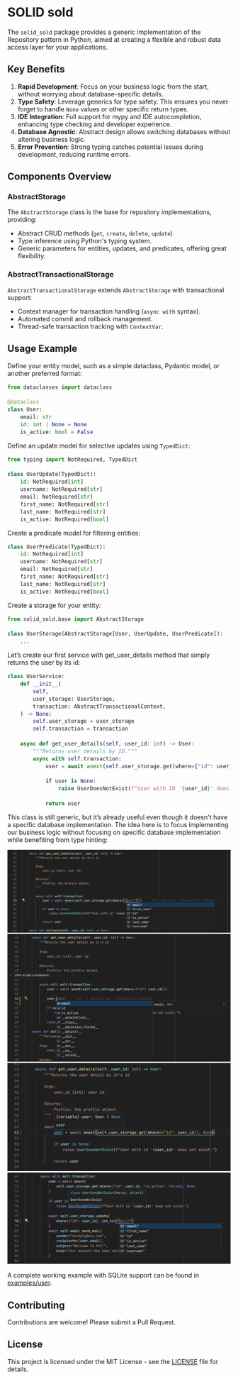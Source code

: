 # SOLID sold

The `solid_sold` package provides a generic implementation of the Repository pattern in Python, aimed at creating a flexible and robust data access layer for your applications.

## Key Benefits

1. **Rapid Development**: Focus on your business logic from the start, without worrying about database-specific details.
2. **Type Safety**: Leverage generics for type safety. This ensures you never forget to handle `None` values or other specific return types.
3. **IDE Integration**: Full support for mypy and IDE autocompletion, enhancing type checking and developer experience.
4. **Database Agnostic**: Abstract design allows switching databases without altering business logic.
5. **Error Prevention**: Strong typing catches potential issues during development, reducing runtime errors.

## Components Overview

### AbstractStorage

The `AbstractStorage` class is the base for repository implementations, providing:

- Abstract CRUD methods (`get`, `create`, `delete`, `update`).
- Type inference using Python's typing system.
- Generic parameters for entities, updates, and predicates, offering great flexibility.

### AbstractTransactionalStorage

`AbstractTransactionalStorage` extends `AbstractStorage` with transactional support:

- Context manager for transaction handling (`async with` syntax).
- Automated commit and rollback management.
- Thread-safe transaction tracking with `ContextVar`.

## Usage Example

Define your entity model, such as a simple dataclass, Pydantic model, or another preferred format:

```python
from dataclasses import dataclass

@dataclass
class User:
    email: str
    id: int | None = None
    is_active: bool = False
```

Define an update model for selective updates using `TypedDict`:

```python
from typing import NotRequired, TypedDict

class UserUpdate(TypedDict):
    id: NotRequired[int]
    username: NotRequired[str]
    email: NotRequired[str]
    first_name: NotRequired[str]
    last_name: NotRequired[str]
    is_active: NotRequired[bool]
```

Create a predicate model for filtering entities:

```python
class UserPredicate(TypedDict):
    id: NotRequired[int]
    username: NotRequired[str]
    email: NotRequired[str]
    first_name: NotRequired[str]
    last_name: NotRequired[str]
    is_active: NotRequired[bool]
```

Create a storage for your entity:

```python
from solid_sold.base import AbstractStorage

class UserStorage(AbstractStorage[User, UserUpdate, UserPredicate]):
    ...
```

Let’s create our first service with get_user_details method that simply returns the user by its id:

```python
class UserService:
    def __init__(
        self,
        user_storage: UserStorage,
        transaction: AbstractTransactionalContext,
    ) -> None:
        self.user_storage = user_storage
        self.transaction = transaction

    async def get_user_details(self, user_id: int) -> User:
        """Returns user details by ID."""
        async with self.transaction:
            user = await anext(self.user_storage.get(where={"id": user_id}))

            if user is None:
                raise UserDoesNotExist(f"User with ID '{user_id}' does not exist.")

            return user
```

This class is still generic, but it’s already useful even though it doesn't have a specific database implementation. The idea here is to focus implementing our business logic without focusing on specific database implementation while benefiting from type hinting:

![alt text](assets/1.png)
![alt text](assets/2.png)
![alt text](assets/3.png)
![alt text](assets/4.png)

A complete working example with SQLite support can be found in [examples/user](examples/user).

## Contributing

Contributions are welcome! Please submit a Pull Request.

## License

This project is licensed under the MIT License - see the [LICENSE](LICENSE) file for details.
